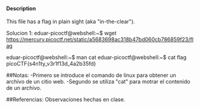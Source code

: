 

#### Description

This file has a flag in plain sight (aka "in-the-clear").

Solucion 1:
eduar-picoctf@webshell:~$ wget https://mercury.picoctf.net/static/a5683698ac318b47bd060cb786859f23/flag

eduar-picoctf@webshell:~$ man cat
eduar-picoctf@webshell:~$ cat flag
picoCTF{s4n1ty_v3r1f13d_4a2b35fd}

##Notas:
-Primero se introduce el comando de linux para obtener un archivo de un citio web.
-Segundo se utiliza "cat" para  motrar el contenido de un archivo.

##Referencias:
Observaciones hechas en clase.